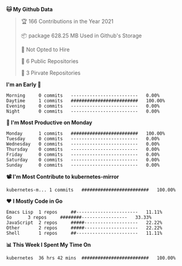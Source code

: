 <!--START_SECTION:waka-->
**🐱 My Github Data**
> 🏆 166 Contributions in the Year 2021
 >
> 📦 package 628.25 MB Used in Github's Storage
 >
> 🚫 Not Opted to Hire
 >
> 🚪 6 Public Repositories
 >
> 🔑 3 Pirvate Repositories
 >

**I'm an Early 🐤** 
```text
Morning		0 commits	-------------------------	0.00%
Daytime		1 commits	#########################	100.00%
Evening		0 commits	-------------------------	0.00%
Night		0 commits	-------------------------	0.00%
```

**📅 I'm Most Productive on Monday**
```text
Monday		1 commits	#########################	100.00%
Tuesday		0 commits	-------------------------	0.00%
Wednesday	0 commits	-------------------------	0.00%
Thursday	0 commits	-------------------------	0.00%
Friday		0 commits	-------------------------	0.00%
Saturday	0 commits	-------------------------	0.00%
Sunday		0 commits	-------------------------	0.00%
```

**📽 I'm Most Contribute to kubernetes-mirror**
```text
kubernetes-m...	1 commits	#########################	100.00%
```


**❤ I Mostly Code in Go**

```text
Emacs Lisp	1 repos		##-----------------------	11.11%
Go		3 repos		########-----------------	33.33%
JavaScript	2 repos		#####--------------------	22.22%
Other		2 repos		#####--------------------	22.22%
Shell		1 repos		##-----------------------	11.11%
```

**📊 This Week I Spent My Time On**
```text
kubernetes	36 hrs 42 mins	#########################	100.00%
```

<!--END_SECTION:waka-->
